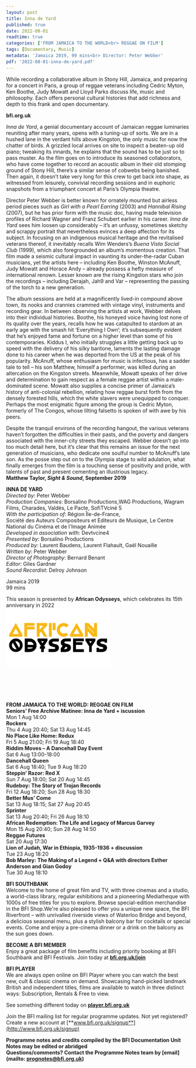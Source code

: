 ```yaml
---
layout: post
title: Inna de Yard
published: true
date: 2022-08-01
readtime: true
categories: ['FROM JAMAICA TO THE WORLD<br> REGGAE ON FILM']
tags: [Documentary, Music]
metadata: 'Jamaica 2019, 99 mins<br> Director: Peter Webber'
pdf: '2022-08-01-inna-de-yard.pdf'
---
```


While recording a collaborative album in Stony Hill, Jamaica, and preparing for a concert in Paris, a group of reggae veterans including Cedric Myton, Ken Boothe, Judy Mowatt and Lloyd Parks discuss life, music and philosophy. Each offers personal cultural histories that add richness and depth to this frank and open documentary.

**bfi.org.uk**

_Inna de Yard_, a genial documentary account of Jamaican reggae luminaries reuniting after many years, opens with a tuning-up of sorts. We are in a hushed lane in the verdant hills above Kingston, the only music for now the chatter of birds. A grizzled local arrives on site to inspect a beaten-up old piano; tweaking its innards, he explains that the sound has to be just so to pass muster. As the film goes on to introduce its seasoned collaborators, who have come together to record an acoustic album in their old stomping ground of Stony Hill, there’s a similar sense of cobwebs being banished. Then again, it doesn’t take very long for this crew to get back into shape, as witnessed from leisurely, convivial recording sessions and in euphoric snapshots from a triumphant concert at Paris’s Olympia theatre.

Director Peter Webber is better known for ornately mounted but airless period pieces such as _Girl with a Pearl Earring_ (2003) and _Hannibal Rising_ (2007), but he has prior form with the music doc, having made television profiles of Richard Wagner and Franz Schubert earlier in his career. _Inna de Yard_ sees him loosen up considerably – it’s an unfussy, sometimes sketchy and scrappy portrait that nevertheless evinces a deep affection for its subject. In focusing on an indigenous musical heritage and the revitalised veterans thereof, it inevitably recalls Wim Wenders’s _Buena Vista Social Club_ (1999), which also foregrounded an album’s momentous creation. That film made a seismic cultural impact in vaunting its under-the-radar Cuban musicians, yet the artists here – including Ken Boothe, Winston McAnuff, Judy Mowatt and Horace Andy – already possess a hefty measure of international renown. Lesser known are the rising Kingston stars who join the recordings – including Derajah, Jah9 and Var – representing the passing of the torch to a new generation.

The album sessions are held at a magnificently lived-in compound above town, its nooks and crannies crammed with vintage vinyl, instruments and recording gear. In between observing the artists at work, Webber delves into their individual histories. Boothe, his honeyed voice having lost none of its quality over the years, recalls how he was catapulted to stardom at an early age with the smash hit ‘Everything I Own’; it’s subsequently evident that he’s enjoyed fame and fortune on a higher level than some of his contemporaries. Kiddus I, who initially struggles a little getting back up to speed with the delivery of his silky baritone, laments the lasting damage done to his career when he was deported from the US at the peak of his popularity. McAnuff, whose enthusiasm for music is infectious, has a sadder tale to tell – his son Matthew, himself a performer, was killed during an altercation on the Kingston streets. Meanwhile, Mowatt speaks of her drive and determination to gain respect as a female reggae artist within a male-dominated scene. Mowatt also supplies a concise primer of Jamaica’s history of anti-colonial rebellion, relating how reggae burst forth from the densely forested hills, which the white slavers were unequipped to conquer. Perhaps the most enigmatic figure among the group is Cedric Myton, formerly of The Congos, whose lilting falsetto is spoken of with awe by his peers.

Despite the tranquil environs of the recording hangout, the various veterans haven’t forgotten the difficulties in their pasts, and the poverty and dangers associated with the inner-city streets they escaped. Webber doesn’t go into too much detail here, but it’s clear that this remains an issue for the next generation of musicians, who dedicate one soulful number to McAnuff’s late son. As the posse step out on to the Olympia stage to wild adulation, what finally emerges from the film is a touching sense of positivity and pride, with talents of past and present cementing an illustrious legacy.  
**Matthew Taylor, _Sight & Sound_, September 2019**  

**INNA DE YARD**  
_Directed by_: Peter Webber  
_Production Companies_: Borsalino Productions,WAG Productions, Wagram Films, Charades, Valdés, Le Pacte, SofiTVciné 5  
_With the participation of_: Région Île-de-France,  
Société des Auteurs Compositeurs et Editeurs de Musique, Le Centre National du Cinéma et de l'Image Animée  
_Developed in association with_: Devtvcine4  
_Presented by_: Borsalino Productions  
_Produced by_: Laurent Baudens, Laurent Flahault, Gaël Nouaille  
_Written by_: Peter Webber  
_Director of Photography_: Bernard Benant  
_Editor_: Giles Gardner  
_Sound Recordist_: Delroy Johnson  

Jamaica 2019  
99 mins  

This season is presented by **African Odysseys**, which celebrates its 15th anniversary in 2022  
<img style="float: left;" src="/img/african-odysseys.png">
<br><br><br><br><br><br><br><br><br><br><br><br><br><br><br>
**FROM JAMAICA TO THE WORLD: REGGAE ON FILM**  
**Seniors’ Free Archive Matinee: Inna de Yard + iscussion**  
Mon 1 Aug 14:00  
**Rockers**  
Thu 4 Aug 20:40; Sat 13 Aug 14:45  
**No Place Like Home: Redux**  
Fri 5 Aug 21:00; Fri 19 Aug 18:40  
**Riddim Moves – A Dancehall Day Event**  
Sat 6 Aug 13:00-18:00  
**Dancehall Queen**  
Sat 6 Aug 18:40; Tue 9 Aug 18:20  
**Steppin’ Razor: Red X**  
Sun 7 Aug 18:00; Sat 20 Aug 14:45  
**Rudeboy: The Story of Trojan Records**  
Fri 12 Aug 18:20; Sun 28 Aug 18:30  
**Better Mus’ Come**  
Sat 13 Aug 18:15; Sat 27 Aug 20:45  
**Sprinter**  
Sat 13 Aug 20:40; Fri 26 Aug 18:10  
**African Redemption: The Life and Legacy of Marcus Garvey**  
Mon 15 Aug 20:40; Sun 28 Aug 14:50  
**Reggae Futures**  
Sat 20 Aug 17:30  
**Lion of Judah, War in Ethiopia, 1935-1936 + discussion**  
Tue 23 Aug 18:20  
**Bob Marley: The Making of a Legend + Q&A with directors Esther Anderson and Gian Godoy**  
Tue 30 Aug 18:10  

**BFI SOUTHBANK**  
Welcome to the home of great film and TV, with three cinemas and a studio, a world-class library, regular exhibitions and a pioneering Mediatheque with 1000s of free titles for you to explore. Browse special-edition merchandise in the BFI Shop.We&#39;re also pleased to offer you a unique new space, the BFI Riverfront – with unrivalled riverside views of Waterloo Bridge and beyond, a delicious seasonal menu, plus a stylish balcony bar for cocktails or special events. Come and enjoy a pre-cinema dinner or a drink on the balcony as the sun goes down.  

**BECOME A BFI MEMBER**  
Enjoy a great package of film benefits including priority booking at BFI Southbank and BFI Festivals. Join today at [**bfi.org.uk/join**](http://www.bfi.org.uk/join)  

**BFI PLAYER**  
 We are always open online on BFI Player where you can watch the best new, cult &amp; classic cinema on demand. Showcasing hand-picked landmark British and independent titles, films are available to watch in three distinct ways: Subscription, Rentals &amp; Free to view.  

See something different today on [**player.bfi.org.uk**](https://player.bfi.org.uk)  

Join the BFI mailing list for regular programme updates. Not yet registered? Create a new account at [**www.bfi.org.uk/signup**](http://www.bfi.org.uk/signup)

**Programme notes and credits compiled by the BFI Documentation Unit  
Notes may be edited or abridged  
Questions/comments? Contact the Programme Notes team by [email](mailto: prognotes@bfi.org.uk)**
